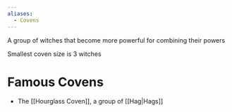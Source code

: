 ```yaml
---
aliases:
  - Covens
---
```

A group of witches that become more powerful for combining their powers

Smallest coven size is 3 witches

# Famous Covens
- The [[Hourglass Coven]], a group of [[Hag|Hags]]